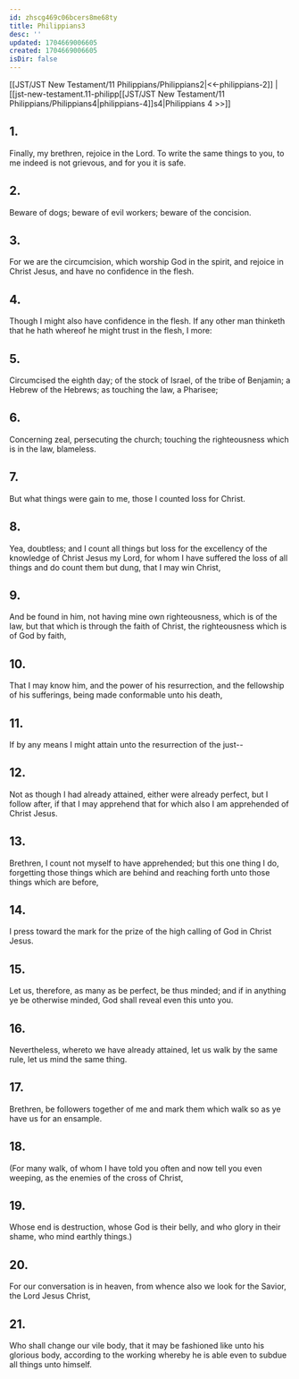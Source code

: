 ```yaml
---
id: zhscg469c06bcers8me68ty
title: Philippians3
desc: ''
updated: 1704669006605
created: 1704669006605
isDir: false
---
```

[[JST/JST New Testament/11 Philippians/Philippians2|<<-philippians-2]] | [[jst-new-testament.11-philipp[[JST/JST New Testament/11 Philippians/Philippians4|philippians-4]]s4|Philippians 4 >>]]
## 1.
Finally, my brethren, rejoice in the Lord. To write the same things to you, to me indeed is not grievous, and for you it is safe.
## 2.
Beware of dogs; beware of evil workers; beware of the concision.
## 3.
For we are the circumcision, which worship God in the spirit, and rejoice in Christ Jesus, and have no confidence in the flesh.
## 4.
Though I might also have confidence in the flesh. If any other man thinketh that he hath whereof he might trust in the flesh, I more:
## 5.
Circumcised the eighth day; of the stock of Israel, of the tribe of Benjamin; a Hebrew of the Hebrews; as touching the law, a Pharisee;
## 6.
Concerning zeal, persecuting the church; touching the righteousness which is in the law, blameless.
## 7.
But what things were gain to me, those I counted loss for Christ.
## 8.
Yea, doubtless; and I count all things but loss for the excellency of the knowledge of Christ Jesus my Lord, for whom I have suffered the loss of all things and do count them but dung, that I may win Christ,
## 9.
And be found in him, not having mine own righteousness, which is of the law, but that which is through the faith of Christ, the righteousness which is of God by faith,
## 10.
That I may know him, and the power of his resurrection, and the fellowship of his sufferings, being made conformable unto his death,
## 11.
If by any means I might attain unto the resurrection of the just\--
## 12.
Not as though I had already attained, either were already perfect, but I follow after, if that I may apprehend that for which also I am apprehended of Christ Jesus.
## 13.
Brethren, I count not myself to have apprehended; but this one thing I do, forgetting those things which are behind and reaching forth unto those things which are before,
## 14.
I press toward the mark for the prize of the high calling of God in Christ Jesus.
## 15.
Let us, therefore, as many as be perfect, be thus minded; and if in anything ye be otherwise minded, God shall reveal even this unto you.
## 16.
Nevertheless, whereto we have already attained, let us walk by the same rule, let us mind the same thing.
## 17.
Brethren, be followers together of me and mark them which walk so as ye have us for an ensample.
## 18.
(For many walk, of whom I have told you often and now tell you even weeping, as the enemies of the cross of Christ,
## 19.
Whose end is destruction, whose God is their belly, and who glory in their shame, who mind earthly things.)
## 20.
For our conversation is in heaven, from whence also we look for the Savior, the Lord Jesus Christ,
## 21.
Who shall change our vile body, that it may be fashioned like unto his glorious body, according to the working whereby he is able even to subdue all things unto himself.

